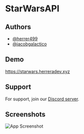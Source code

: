 # StarWarsAPI



## Authors

- [@herrer499](https://www.github.com/herrer499)
- [@jacobgalactico](https://github.com/jacobgalactico)


## Demo

https://starwars.herreradev.xyz



## Support

For support, join our [Discord server](https://discord.gg/MRhzxzrM22).


## Screenshots

![App Screenshot](https://i.ibb.co/6tGj4ct/Captura-de-pantalla-2023-12-18-165314.png)
